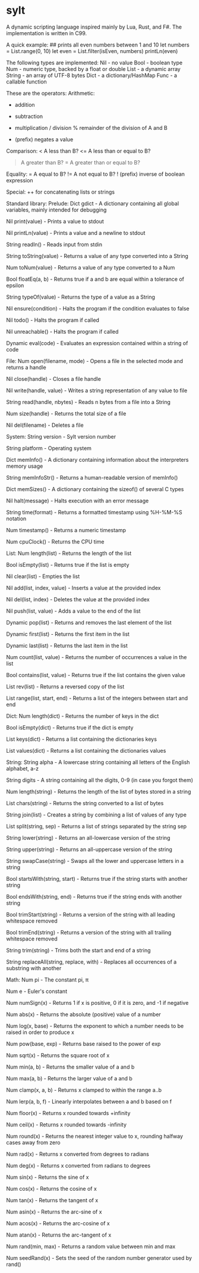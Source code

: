 # sylt

A dynamic scripting language inspired mainly by Lua, Rust, and F#. The implementation is written in C99.


A quick example:
\## prints all even numbers between 1 and 10
let numbers = List.range(0, 10)
let even = List.filter(isEven, numbers)
printLn(even)


The following types are implemented:
Nil - no value
Bool - boolean type
Num - numeric type, backed by a float or double
List - a dynamic array
String - an array of UTF-8 bytes
Dict - a dictionary/HashMap
Func - a callable function


These are the operators:
Arithmetic:
+ addition 
- subtraction 
* multiplication 
/ division
% remainder of the division of A and B
- (prefix) negates a value

Comparison:
<  A less than B?
<= A less than or equal to B?
> A greater than B?
>= A greater than or equal to B?

Equality:
= A equal to B?
!= A not equal to B?
! (prefix) inverse of boolean expression

Special:
++ for concatenating lists or strings


Standard library:
Prelude: 
Dict gdict - A dictionary containing all global variables, mainly intended for debugging

Nil print(value) - Prints a value to stdout

Nil printLn(value) - Prints a value and a newline to stdout

String readIn() - Reads input from stdin

String toString(value) - Returns a value of any type converted into a String

Num toNum(value) - Returns a value of any type converted to a Num

Bool floatEq(a, b) - Returns true if a and b are equal within a tolerance of epsilon

String typeOf(value) - Returns the type of a value as a String

Nil ensure(condition) - Halts the program if the condition evaluates to false

Nil todo() - Halts the program if called

Nil unreachable() - Halts the program if called

Dynamic eval(code) - Evaluates an expression contained within a string of code


File:
Num open(filename, mode) - Opens a file in the selected mode and returns a handle

Nil close(handle) - Closes a file handle

Nil write(handle, value) - Writes a string representation of any value to file

String read(handle, nbytes) - Reads n bytes from a file into a String

Num size(handle) - Returns the total size of a file

Nil del(filename) - Deletes a file


System:
String version - Sylt version number

String platform - Operating system

Dict memInfo() - A dictionary containing information about the interpreters memory usage

String memInfoStr() - Returns a human-readable version of memInfo()

Dict memSizes() - A dictionary containing the sizeof() of several C types

Nil halt(message) - Halts execution with an error message

String time(format) - Returns a formatted timestamp using %H-%M-%S notation

Num timestamp() - Returns a numeric timestamp

Num cpuClock() - Returns the CPU time


List:
Num length(list) - Returns the length of the list

Bool isEmpty(list) - Returns true if the list is empty

Nil clear(list) - Empties the list

Nil add(list, index, value) - Inserts a value at the provided index

Nil del(list, index) - Deletes the value at the provided index

Nil push(list, value) - Adds a value to the end of the list

Dynamic pop(list) - Returns and removes the last element of the list

Dynamic first(list) - Returns the first item in the list

Dynamic last(list) - Returns the last item in the list

Num count(list, value) - Returns the number of occurrences a value in the list

Bool contains(list, value) - Returns true if the list contains the given value

List rev(list) - Returns a reversed copy of the list

List range(list, start, end) - Returns a list of the integers between start and end


Dict:
Num length(dict) - Returns the number of keys in the dict

Bool isEmpty(dict) - Returns true if the dict is empty

List keys(dict) - Returns a list containing the dictionaries keys

List values(dict) - Returns a list containing the dictionaries values


String:
String alpha - A lowercase string containing all letters of the English alphabet, a-z

String digits - A string containing all the digits, 0-9 (in case you forgot them)

Num length(string) - Returns the length of the list of bytes stored in a string

List chars(string) - Returns the string converted to a list of bytes

String join(list) - Creates a string by combining a list of values of any type 

List split(string, sep) - Returns a list of strings separated by the string sep

String lower(string) - Returns an all-lowercase version of the string

String upper(string) - Returns an all-uppercase version of the string

String swapCase(string) - Swaps all the lower and uppercase letters in a string

Bool startsWith(string, start) - Returns true if the string starts with another string

Bool endsWith(string, end) - Returns true if the string ends with another string

Bool trimStart(string) - Returns a version of the string with all leading whitespace removed

Bool trimEnd(string) - Returns a version of the string with all trailing whitespace removed

String trim(string) - Trims both the start and end of a string

String replaceAll(string, replace, with) - Replaces all occurrences of a substring with another


Math:
Num pi - The constant pi, π

Num e - Euler's constant

Num numSign(x) - Returns 1 if x is positive, 0 if it is zero, and -1 if negative

Num abs(x) - Returns the absolute (positive) value of a number

Num log(x, base) - Returns the exponent to which a number needs to be raised in order to produce x

Num pow(base, exp) - Returns base raised to the power of exp

Num sqrt(x) - Returns the square root of x

Num min(a, b) - Returns the smaller value of a and b

Num max(a, b) - Returns the larger value of a and b

Num clamp(x, a, b) - Returns x clamped to within the range a..b

Num lerp(a, b, f) - Linearly interpolates between a and b based on f

Num floor(x) - Returns x rounded towards +infinity

Num ceil(x) - Returns x rounded towards -infinity

Num round(x) - Returns the nearest integer value to x, rounding halfway cases away from zero

Num rad(x) - Returns x converted from degrees to radians

Num deg(x) - Returns x converted from radians to degrees

Num sin(x) - Returns the sine of x

Num cos(x) - Returns the cosine of x

Num tan(x) - Returns the tangent of x

Num asin(x) - Returns the arc-sine of x

Num acos(x) - Returns the arc-cosine of x

Num atan(x) - Returns the arc-tangent of x

Num rand(min, max) - Returns a random value between min and max

Num seedRand(x) - Sets the seed of the random number generator used by rand()

